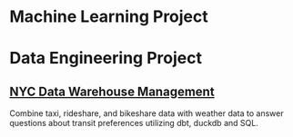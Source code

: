 # Machine Learning Project

# Data Engineering Project
## [NYC Data Warehouse Management](https://github.com/manluomia/nyc_data_warehouse)
Combine taxi, rideshare, and bikeshare data with weather data to answer questions about transit preferences utilizing dbt, duckdb and SQL.
